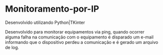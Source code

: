 # Monitoramento-por-IP

Desenvolvido utilizando Python|TKinter

Desenvolvido para monitorar equipamentos via ping, quando ocorrer alguma falha na comunicação com o equipamento é disparado um e-mail informando que o dispositivo perdeu a comunicação e é gerado um arquivo de log.
